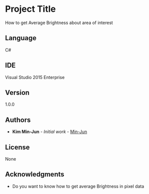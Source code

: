 # Project Title

How to get Average Brightness about area of interest

## Language

C#

## IDE

Visual Studio 2015 Enterprise

## Version

1.0.0

## Authors

* **Kim Min-Jun** - *Initial work* - [Min-Jun](https://github.com/mey1k)

## License

None

## Acknowledgments

* Do you want to know how to get average Brightness in pixel data
